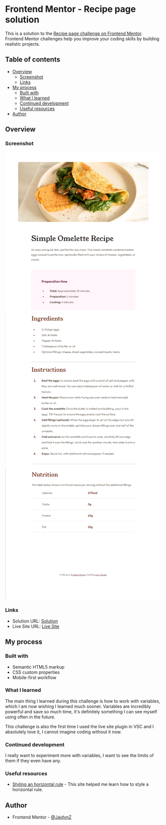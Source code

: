 # Frontend Mentor - Recipe page solution

This is a solution to the [Recipe page challenge on Frontend Mentor](https://www.frontendmentor.io/challenges/recipe-page-KiTsR8QQKm). Frontend Mentor challenges help you improve your coding skills by building realistic projects. 

## Table of contents

- [Overview](#overview)
  - [Screenshot](#screenshot)
  - [Links](#links)
- [My process](#my-process)
  - [Built with](#built-with)
  - [What I learned](#what-i-learned)
  - [Continued development](#continued-development)
  - [Useful resources](#useful-resources)
- [Author](#author)

## Overview

### Screenshot

![](assets/screenshots/ss1.png)
![](assets/screenshots/ss2.png)
![](assets/screenshots/ss3.png)

### Links

- Solution URL: [Solution](https://www.frontendmentor.io/solutions/responsive-layout-mobile-first-css-variables-html5-css3-i_r6Nm1p_J)
- Live Site URL: [Live Site](https://jaidynz.github.io/fm-recipe-page-main/)

## My process

### Built with

- Semantic HTML5 markup
- CSS custom properties
- Mobile-first workflow

### What I learned

The main thing I learned during this challenge is how to work with variables, which I am now wishing I learned much sooner. Variables are incredibly powerful and save so much time, it's definitely something I can see myself using often in the future.

This challenge is also the first time I used the live site plugin in VSC and I absolutely love it, I cannot imagine coding without it now.

### Continued development

I really want to experiment more with variables, I want to see the limits of them if they even have any.

### Useful resources

- [Styling an horizontal rule](https://www.w3schools.com/howto/howto_css_style_hr.asp) - This site helped me learn how to style a horizontal rule.

## Author

- Frontend Mentor - [@JaidynZ](https://www.frontendmentor.io/profile/JaidynZ)
